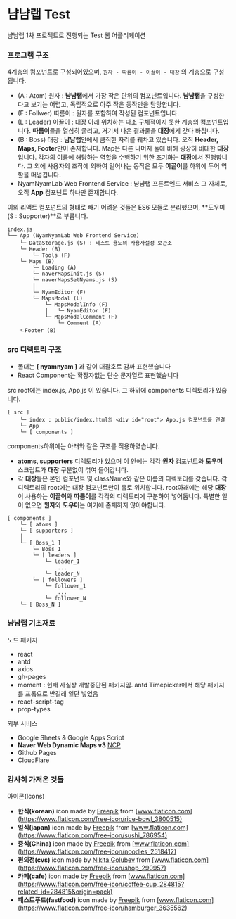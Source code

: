 # 냠냠랩 Test
냠냠랩 1차 프로젝트로 진행되는 Test 웹 어플리케이션

### 프로그램 구조
4계층의 컴포넌트로 구성되어있으며, ```원자 - 따름이 - 이끌이 - 대장``` 의 계층으로 구성됩니다.
* (A : Atom) 원자 : **냠냠랩**에서 가장 작은 단위의 컴포넌트입니다. **냠냠랩**을 구성한다고 보기는 어렵고, 독립적으로 아주 작은 동작만을 담당합니다.
* (F : Follwer) 따름이 : 원자를 포함하여 작성된 컴포넌트입니다.
* (L : Leader) 이끌이 : 대장 아래 위치하는 다소 구체적이지 못한 계층의 컴포넌트입니다. **따름이**들을 열심히 굴리고, 거기서 나온 결과물을 **대장**에게 갖다 바칩니다.
* (B : Boss) 대장 : **냠냠랩**안에서 큼직한 자리를 꿰차고 있습니다. 오직 **Header, Maps, Footer**만이 존재합니다. Map은 다른 나머지 둘에 비해 굉장히 비대한 **대장**입니다. 각자의 이름에 해당하는 역할을 수행하기 위한 초기화는 **대장**에서 진행합니다. 그 외에 사용자의 조작에 의하여 일어나는 동작은 모두 **이끌이**를 하위에 두어 역할을 떠넘깁니다.
* NyamNyamLab Web Frontend Service : 냠냠랩 프론트엔드 서비스 그 자체로, 오직 **App** 컴포넌트 하나만 존재합니다.

이외 리액트 컴포넌트의 형태로 빼기 어려운 것들은 ES6 모듈로 분리했으며, **도우미(S : Supporter)**로 부릅니다.
```
index.js
└── App (NyamNyamLab Web Frontend Service)
    └─ DataStorage.js (S) : 테스트 용도의 사용자설정 보관소
    └─ Header (B)
        └─ Tools (F)
    └─ Maps (B)
        └─ Loading (A)
        └─ naverMapsInit.js (S)
        └─ naverMapsSetNyams.js (S)
        │
        └─ NyamEditor (F)
        └─ MapsModal (L)
            └─ MapsModalInfo (F)
            │   └─ NyamEditor (F)
            └─ MapsModalComment (F)
                └─ Comment (A) 
    ㄴFooter (B)
```

### src 디렉토리 구조
* 폴더는 **[ nyamnyam ]** 과 같이 대괄호로 감싸 표현했습니다
* React Component는 확장자없는 단순 문자열로 표현했습니다

src root에는 index.js, App.js 이 있습니다. 그 하위에 components 디렉토리가 있습니다.
```
[ src ]
    └─ index : public/index.html의 <div id="root"> App.js 컴포넌트를 연결
    └─ App
    └─ [ components ]
```
components하위에는 아래와 같은 구조를 적용하였습니다. 
* **atoms, supporters** 디렉토리가 있으며 이 안에는 각각 **원자** 컴포넌트와 **도우미** 스크립트가 **대장** 구분없이 섞여 들어갑니다.
* 각 **대장**들은 본인 컴포넌트 및 className와 같은 이름의 디렉토리를 갖습니다. 각 디렉토리의 root에는 대장 컴포넌트만이 홀로 위치합니다. root아래에는 해당 **대장**이 사용하는 **이끌이**와 **따름이**를 각각의 디렉토리에 구분하여 넣어둡니다. 특별한 일이 없으면 **원자**와 **도우미**는 여기에 존재하지 않아야합니다.
```
[ components ]
    └─ [ atoms ]
    └─ [ supporters ]
    │
    └─ [ Boss_1 ]
        └─ Boss_1
        └─ [ leaders ]
            └─ leader_1
                ...
            └─ leader_N
        └─ [ followers ]
            └─ follower_1
                ...
            └─ follower_N
    └─ [ Boss_N ]
```

### 냠냠랩 기초재료
노드 패키지
* react
* antd
* axios
* gh-pages
* moment : 현재 사실상 개발중단된 패키지임. antd Timepicker에서 해당 패키지를 프롭으로 받길래 일단 넣었음
* react-script-tag
* prop-types

외부 서비스
* Google Sheets & Google Apps Script
* **Naver Web Dynamic Maps v3** [NCP](https://www.ncloud.com/product/applicationService/maps)
* Github Pages
* CloudFlare

### 감사히 가져온 것들

아이콘(Icons)
* **한식(korean)** icon made by [Freepik](https://www.freepik.com) from [www.flaticon.com](https://www.flaticon.com/free-icon/rice-bowl_3800515)
* **일식(japan)** icon made by [Freepik](https://www.freepik.com) from [www.flaticon.com](https://www.flaticon.com/free-icon/sushi_786954)
* **중식(China)** icon made by [Freepik](https://www.freepik.com) from [www.flaticon.com](https://www.flaticon.com/free-icon/noodles_2518412)
* **편의점(cvs)** icon made by [Nikita Golubev](https://www.flaticon.com/authors/nikita-golubev) from [www.flaticon.com](https://www.flaticon.com/free-icon/shop_290957)
* **카페(cafe)** icon made by [Freepik](https://www.freepik.com) from [www.flaticon.com](https://www.flaticon.com/free-icon/coffee-cup_284815?related_id=284815&origin=pack)
* **패스트푸드(fastfood)** icon made by [Freepik](https://www.freepik.com) from [www.flaticon.com](https://www.flaticon.com/free-icon/hamburger_3635562)